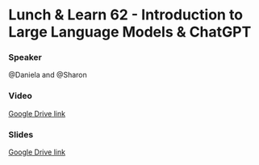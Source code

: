 # Lunch & Learn 62 - Introduction to Large Language Models & ChatGPT

### Speaker
@Daniela and @Sharon

### Video
[Google Drive link](https://drive.google.com/file/d/1liKuidC20Ti4vshicP65IjI5C4nsQ3e5/view?usp=sharing)

### Slides
[Google Drive link](https://drive.google.com/file/d/1qoymIN7JNpGJYe1Xg0QkEu3vfckmEYHC/view?usp=sharing)